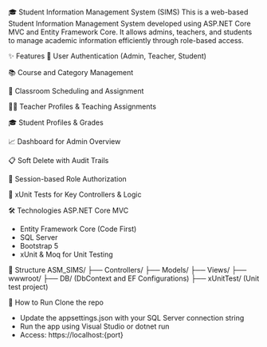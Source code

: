 🎓 Student Information Management System (SIMS) This is a web-based Student Information Management System developed using ASP.NET Core MVC and Entity Framework Core. It allows admins, teachers, and students to manage academic information efficiently through role-based access.

✨ Features 👤 User Authentication (Admin, Teacher, Student)

📚 Course and Category Management

🏫 Classroom Scheduling and Assignment

🧑‍🏫 Teacher Profiles & Teaching Assignments

🎓 Student Profiles & Grades

📈 Dashboard for Admin Overview

📋 Soft Delete with Audit Trails

🔐 Session-based Role Authorization

🧪 xUnit Tests for Key Controllers & Logic

🛠️ Technologies ASP.NET Core MVC

  - Entity Framework Core (Code First)
  - SQL Server
  - Bootstrap 5
  - xUnit & Moq for Unit Testing

📂 Structure ASM_SIMS/ 
  ├── Controllers/ 
  ├── Models/ 
  ├── Views/ 
  ├── wwwroot/ 
  ├── DB/ (DbContext and EF Configurations) 
  ├── xUnitTest/ (Unit test project)
  
📌 How to Run Clone the repo
  -  Update the appsettings.json with your SQL Server connection string
  -  Run the app using Visual Studio or dotnet run
  -  Access: https://localhost:{port}
